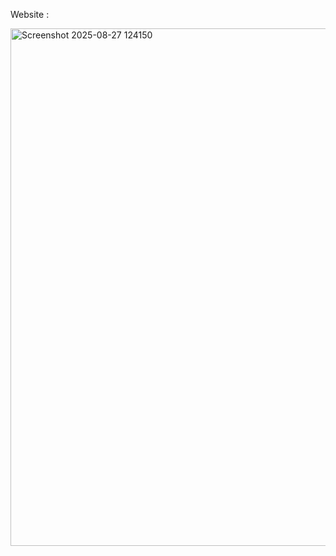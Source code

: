 Website : 



<img width="1489" height="828" alt="Screenshot 2025-08-27 124150" src="https://github.com/user-attachments/assets/350bdd31-2f6c-42ed-863e-8dded6f96f76" />
